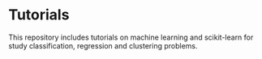 # Tutorials

This repository includes tutorials on machine learning and scikit-learn for study classification, regression and clustering problems.
